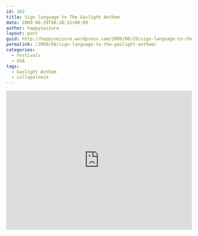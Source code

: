 ```yaml
---
id: 182
title: Sign language to The Gaslight Anthem
date: 2009-08-29T08:28:52+00:00
author: happyseizure
layout: post
guid: http://happyseizure.wordpress.com/2009/08/29/sign-language-to-the-gaslight-anthem/
permalink: /2009/08/sign-language-to-the-gaslight-anthem/
categories:
  - Festivals
  - USA
tags:
  - Gaslight Anthem
  - Lollapalooza
---
```

  <div style="padding:75% 0 0 0;position:relative;"><iframe src="https://player.vimeo.com/video/6325362?badge=0&amp;autopause=0&amp;player_id=0&amp;app_id=58479" frameborder="0" allow="autoplay; fullscreen; picture-in-picture" allowfullscreen style="position:absolute;top:0;left:0;width:100%;height:100%;" title="Sign language to The Gaslight Anthem"></iframe></div><script src="https://player.vimeo.com/api/player.js"></script>